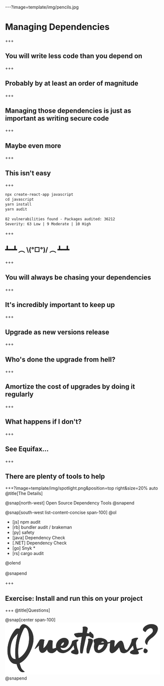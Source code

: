 ---?image=template/img/pencils.jpg

# Managing Dependencies

+++

## You will write less code than you depend on

+++

## Probably by at least an order of magnitude

+++

## Managing those dependencies is just as important as writing secure code

+++

## Maybe even more

+++

## This isn't easy

+++

```fundamental
npx create-react-app javascript
cd javascript
yarn install
yarn audit

82 vulnerabilities found - Packages audited: 36212
Severity: 63 Low | 9 Moderate | 10 High
```

+++

## ┻━┻ ︵ \\(°□°)/ ︵ ┻━┻

+++

## You will always be chasing your dependencies

+++

## It's incredibly important to keep up

+++

## Upgrade as new versions release

+++

## Who's done **the upgrade from hell**?

+++

## Amortize the cost of upgrades by doing it regularly

+++

## What happens if I don't?

+++

## See Equifax...

+++

## There are plenty of tools to help

+++?image=template/img/spotlight.png&position=top right&size=20% auto
@title[The Details]

@snap[north-west]
Open Source Dependency Tools
@snapend

@snap[south-west list-content-concise span-100]
@ol

- [js] npm audit
- [rb] bundler audit / brakeman
- [py] safety
- [java] Dependency Check
- [.NET] Dependency Check
- [go] Snyk *
- [rs] cargo audit

@olend
<br><br>
@snapend

+++

## Exercise: Install and run this on your project

+++
@title[Questions]

@snap[center span-100]
![QUESTIONS-4](template/img/questions-4.png)
@snapend
